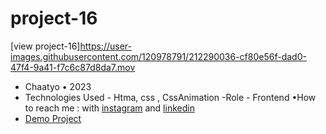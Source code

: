 # project-16

[view project-16]<https://user-images.githubusercontent.com/120978791/212290036-cf80e56f-dad0-47f4-9a41-f7c6c87d8da7.mov>
- Chaatyo • 2023
- Technologies Used - Htma, css , CssAnimation
-Role - Frontend
•How to reach me : with [instagram](https://www.instagram.com/erfan_hesaraki_web) and [linkedin](https://www.linkedin.com/in/erfan-hesaraki-)
- [Demo Project](https://erfanhesaraki.github.io/project-16/)
